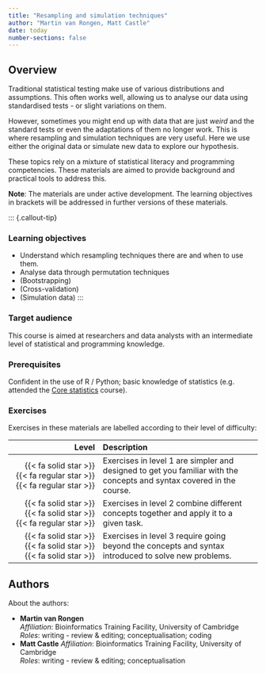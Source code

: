 ```yaml
---
title: "Resampling and simulation techniques"
author: "Martin van Rongen, Matt Castle"
date: today
number-sections: false
---
```


## Overview 

Traditional statistical testing make use of various distributions and assumptions. This often works well, allowing us to analyse our data using standardised tests - or slight variations on them.

However, sometimes you might end up with data that are just *weird* and the standard tests or even the adaptations of them no longer work. This is where resampling and simulation techniques are very useful. Here we use either the original data or simulate new data to explore our hypothesis.

These topics rely on a mixture of statistical literacy and programming competencies. These materials are aimed to provide background and practical tools to address this.

**Note**: The materials are under active development. The learning objectives in brackets will be addressed in further versions of these materials.

::: {.callout-tip}
### Learning objectives

- Understand which resampling techniques there are and when to use them.
- Analyse data through permutation techniques
- (Bootstrapping)
- (Cross-validation)
- (Simulation data)
:::


### Target audience

This course is aimed at researchers and data analysts with an intermediate level of statistical and programming knowledge.

### Prerequisites

Confident in the use of R / Python; basic knowledge of statistics (e.g. attended the [Core statistics](https://cambiotraining.github.io/corestats/) course).


<!-- Training Developer note: comment the following section out if you did not assign levels to your exercises -->
### Exercises

Exercises in these materials are labelled according to their level of difficulty:

| Level | Description |
| ----: | :---------- |
| {{< fa solid star >}} {{< fa regular star >}} {{< fa regular star >}} | Exercises in level 1 are simpler and designed to get you familiar with the concepts and syntax covered in the course. |
| {{< fa solid star >}} {{< fa solid star >}} {{< fa regular star >}} | Exercises in level 2 combine different concepts together and apply it to a given task. |
| {{< fa solid star >}} {{< fa solid star >}} {{< fa solid star >}} | Exercises in level 3 require going beyond the concepts and syntax introduced to solve new problems. |


## Authors
<!-- 
The listing below shows an example of how you can give more details about yourself.
These examples include icons with links to GitHub and Orcid. 
-->

About the authors:

- **Martin van Rongen**
  <a href="https://orcid.org/0000-0002-1441-367X" target="_blank"><i class="fa-brands fa-orcid" style="color:#a6ce39"></i></a> 
  <a href="https://github.com/mvanrongen" target="_blank"><i class="fa-brands fa-github" style="color:#4078c0"></i></a>  
  _Affiliation_: Bioinformatics Training Facility, University of Cambridge  
  _Roles_: writing - review & editing; conceptualisation; coding
- **Matt Castle**
  _Affiliation_: Bioinformatics Training Facility, University of Cambridge  
  _Roles_: writing - review & editing; conceptualisation
  
<!--
## Citation

 We can do this at the end 

Please cite these materials if:

- You adapted or used any of them in your own teaching.
- These materials were useful for your research work. For example, you can cite us in the methods section of your paper: "We carried our analyses based on the recommendations in _TODO_.".

You can cite these materials as:

> TODO

Or in BibTeX format:

```
@Misc{,
  author = {},
  title = {},
  month = {},
  year = {},
  url = {},
  doi = {}
}
```
-->
